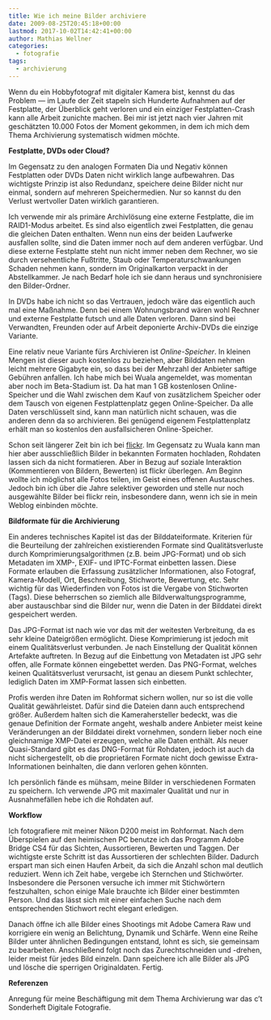 ```yaml
---
title: Wie ich meine Bilder archiviere
date: 2009-08-25T20:45:18+00:00
lastmod: 2017-10-02T14:42:41+00:00
author: Mathias Wellner
categories:
  - fotografie
tags:
  - archivierung
---
```

Wenn du ein Hobbyfotograf mit digitaler Kamera bist, kennst du das Problem &#8212; im Laufe der Zeit stapeln sich Hunderte Aufnahmen auf der Festplatte, der Überblick geht verloren und ein einziger Festplatten-Crash kann alle Arbeit zunichte machen. Bei mir ist jetzt nach vier Jahren mit geschätzten 10.000 Fotos der Moment gekommen, in dem ich mich dem Thema Archivierung systematisch widmen möchte. 

**Festplatte, DVDs oder Cloud?**

Im Gegensatz zu den analogen Formaten Dia und Negativ können Festplatten oder DVDs Daten nicht wirklich lange aufbewahren. Das wichtigste Prinzip ist also Redundanz, speichere deine Bilder nicht nur einmal, sondern auf mehreren Speichermedien. Nur so kannst du den Verlust wertvoller Daten wirklich garantieren. 

Ich verwende mir als primäre Archivlösung eine externe Festplatte, die im RAID1-Modus arbeitet. Es sind also eigentlich zwei Festplatten, die genau die gleichen Daten enthalten. Wenn nun eins der beiden Laufwerke ausfallen sollte, sind die Daten immer noch auf dem anderen verfügbar. Und diese externe Festplatte steht nun nicht immer neben dem Rechner, wo sie durch versehentliche Fußtritte, Staub oder Temperaturschwankungen Schaden nehmen kann, sondern im Originalkarton verpackt in der Abstellkammer. Je nach Bedarf hole ich sie dann heraus und synchronisiere den Bilder-Ordner. 

In DVDs habe ich nicht so das Vertrauen, jedoch wäre das eigentlich auch mal eine Maßnahme. Denn bei einem Wohnungsbrand wären wohl Rechner und externe Festplatte futsch und alle Daten verloren. Dann sind bei Verwandten, Freunden oder auf Arbeit deponierte Archiv-DVDs die einzige Variante. 

Eine relativ neue Variante fürs Archivieren ist _Online-Speicher_. In kleinen Mengen ist dieser auch kostenlos zu beziehen, aber Bilddaten nehmen leicht mehrere Gigabyte ein, so dass bei der Mehrzahl der Anbieter saftige Gebühren anfallen. Ich habe mich bei Wuala angemeldet, was momentan aber noch im Beta-Stadium ist. Da hat man 1 GB kostenlosen Online-Speicher und die Wahl zwischen dem Kauf von zusätzlichem Speicher oder dem Tausch von eigenen Festplattenplatz gegen Online-Speicher. Da alle Daten verschlüsselt sind, kann man natürlich nicht schauen, was die anderen denn da so archivieren. Bei genügend eigenem Festplattenplatz erhält man so kostenlos den ausfallsicheren Online-Speicher. 

Schon seit längerer Zeit bin ich bei [flickr](https://www.flickr.com/). Im Gegensatz zu Wuala kann man hier aber ausschließlich Bilder in bekannten Formaten hochladen, Rohdaten lassen sich da nicht formatieren. Aber in Bezug auf soziale Interaktion (Kommentieren von Bildern, Bewerten) ist flickr überlegen. Am Beginn wollte ich möglichst alle Fotos teilen, im Geist eines offenen Austausches. Jedoch bin ich über die Jahre selektiver geworden und stelle nur noch ausgewählte Bilder bei flickr rein, insbesondere dann, wenn ich sie in mein Weblog einbinden möchte. 

**Bildformate für die Archivierung**

Ein anderes technisches Kapitel ist das der Bilddateiformate. Kriterien für die Beurteilung der zahlreichen existierenden Formate sind Qualitätsverluste durch Komprimierungsalgorithmen (z.B. beim JPG-Format) und ob sich Metadaten im XMP-, EXIF- und IPTC-Format einbetten lassen. Diese Formate erlauben die Erfassung zusätzlicher Informationen, also Fotograf, Kamera-Modell, Ort, Beschreibung, Stichworte, Bewertung, etc. Sehr wichtig für das Wiederfinden von Fotos ist die Vergabe von Stichworten (Tags). Diese beherrschen so ziemlich alle Bildverwaltungsprogramme, aber austauschbar sind die Bilder nur, wenn die Daten in der Bilddatei direkt gespeichert werden. 

Das JPG-Format ist nach wie vor das mit der weitesten Verbreitung, da es sehr kleine Dateigrößen ermöglicht. Diese Komprimierung ist jedoch mit einem Qualitätsverlust verbunden. Je nach Einstellung der Qualität können Artefakte auftreten. In Bezug auf die Einbettung von Metadaten ist JPG sehr offen, alle Formate können eingebettet werden. Das PNG-Format, welches keinen Qualitätsverlust verursacht, ist genau an diesem Punkt schlechter, lediglich Daten im XMP-Format lassen sich einbetten. 

Profis werden ihre Daten im Rohformat sichern wollen, nur so ist die volle Qualität gewährleistet. Dafür sind die Dateien dann auch entsprechend größer. Außerdem halten sich die Kamerahersteller bedeckt, was die genaue Definition der Formate angeht, weshalb andere Anbieter meist keine Veränderungen an der Bilddatei direkt vornehmen, sondern lieber noch eine gleichnamige XMP-Datei erzeugen, welche alle Daten enthält. Als neuer Quasi-Standard gibt es das DNG-Format für Rohdaten, jedoch ist auch da nicht sichergestellt, ob die proprietären Formate nicht doch gewisse Extra-Informationen beinhalten, die dann verloren gehen könnten. 

Ich persönlich fände es mühsam, meine Bilder in verschiedenen Formaten zu speichern. Ich verwende JPG mit maximaler Qualität und nur in Ausnahmefällen hebe ich die Rohdaten auf. 

**Workflow**

Ich fotografiere mit meiner Nikon D200 meist im Rohformat. Nach dem Überspielen auf den heimischen PC benutze ich das Programm Adobe Bridge CS4 für das Sichten, Aussortieren, Bewerten und Taggen. Der wichtigste erste Schritt ist das Aussortieren der schlechten Bilder. Dadurch erspart man sich einen Haufen Arbeit, da sich die Anzahl schon mal deutlich reduziert. Wenn ich Zeit habe, vergebe ich Sternchen und Stichwörter. Insbesondere die Personen versuche ich immer mit Stichwörtern festzuhalten, schon einige Male brauchte ich Bilder einer bestimmten Person. Und das lässt sich mit einer einfachen Suche nach dem entsprechenden Stichwort recht elegant erledigen. 

Danach öffne ich alle Bilder eines Shootings mit Adobe Camera Raw und korrigiere ein wenig an Belichtung, Dynamik und Schärfe. Wenn eine Reihe Bilder unter ähnlichen Bedingungen entstand, lohnt es sich, sie gemeinsam zu bearbeiten. Anschließend folgt noch das Zurechtschneiden und -drehen, leider meist für jedes Bild einzeln. Dann speichere ich alle Bilder als JPG und lösche die sperrigen Originaldaten. Fertig. 

**Referenzen**

Anregung für meine Beschäftigung mit dem Thema Archivierung war das c&#8217;t Sonderheft Digitale Fotografie.